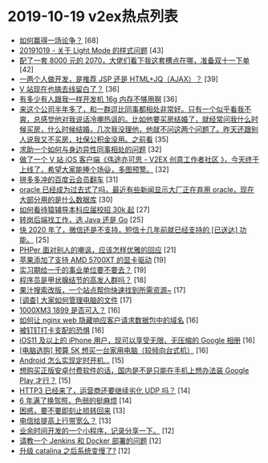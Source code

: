 # 2019-10-19 v2ex热点列表

+ [如何赢得一场论争？](https://www.v2ex.com/t/610911#reply68) [68]
+ [20191019 - 关于 Light Mode 的样式问题](https://www.v2ex.com/t/610900#reply43) [43]
+ [配了一套 8000 元的 2070，大佬们看下我这套槽点在哪，准备双十一下单](https://www.v2ex.com/t/610938#reply42) [42]
+ [一两个人做开发，是推荐 JSP 还是 HTML+JQ（AJAX）？](https://www.v2ex.com/t/610939#reply39) [39]
+ [V 站现在也搞去线留白了？](https://www.v2ex.com/t/610859#reply36) [36]
+ [有多少有人跟我一样开发机 16g 内存不够用啊](https://www.v2ex.com/t/610926#reply36) [36]
+ [来这个公司半年多了，和一群逗比同事都相处非常好。只有一个似乎看我不爽，总感觉他对我说话冷嘲热讽的。比如他要买房结婚了，就经常问我什么时候买房，什么时候结婚，几次我没理他，他就不问这两个问题了。昨天还跟别人说我又不买房，社保公积金没用。之前看](https://www.v2ex.com/t/610925#reply35) [35]
+ [求助一个如何与身边异性同事相处的问题](https://www.v2ex.com/t/610922#reply32) [32]
+ [做了一个 V 站 iOS 客户端《伟途亦可思 - V2EX 创意工作者社区 》，今天终于上线了，希望大家能捧个场😃，多图预警。](https://www.v2ex.com/t/610994#reply32) [32]
+ [拼多多冲的百度云会员翻车](https://www.v2ex.com/t/610898#reply31) [31]
+ [oracle 已经成为过去式了吗，最近有些新闻显示大厂正在弃用 oracle，现在大部分用的是什么数据库](https://www.v2ex.com/t/610878#reply30) [30]
+ [如何看待猿辅导本科应届校招 30k 起](https://www.v2ex.com/t/610855#reply27) [27]
+ [转岗后端找工作，选 Java 还是 Go](https://www.v2ex.com/t/610885#reply25) [25]
+ [快 2020 年了，微信还是不支持，短信十几年前就已经支持的 [已送达] 功能。](https://www.v2ex.com/t/610990#reply25) [25]
+ [PHPer 面对别人的嘲讽，应该怎样优雅的回应](https://www.v2ex.com/t/610972#reply21) [21]
+ [苹果添加了支持 AMD 5700XT 的显卡驱动](https://www.v2ex.com/t/610856#reply19) [19]
+ [实习期给一千的事业单位要不要去？](https://www.v2ex.com/t/610904#reply19) [19]
+ [程序员是甲状腺结节的高发人群吗？](https://www.v2ex.com/t/610883#reply18) [18]
+ [果汁搜索改版，一个站点帮你快速找到所需资源~](https://www.v2ex.com/t/610916#reply17) [17]
+ [[调查] 大家如何管理电脑的文件](https://www.v2ex.com/t/610947#reply17) [17]
+ [1000XM3 1899 是否可入？](https://www.v2ex.com/t/610861#reply16) [16]
+ [如何让 nginx web 隐藏响应客户请求数据包中的域名](https://www.v2ex.com/t/610862#reply16) [16]
+ [被钉钉打卡支配的恐惧](https://www.v2ex.com/t/610865#reply16) [16]
+ [iOS11 及以上的 iPhone 用户，现可以享受无限、无压缩的 Google 相册](https://www.v2ex.com/t/610890#reply16) [16]
+ [[电脑选购] 预算 5K 想买一台家用电脑（较倾向台式机）](https://www.v2ex.com/t/610967#reply16) [16]
+ [Android 怎么实现定时开机...](https://www.v2ex.com/t/610961#reply15) [15]
+ [想购买正版安卓付费软件的话，国内是不是只能在手机上想办法装 Google Play 才行？](https://www.v2ex.com/t/610968#reply15) [15]
+ [HTTP3 已经来了，运营商还要继续劣化 UDP 吗？](https://www.v2ex.com/t/610909#reply14) [14]
+ [6 年满了换驾照，色弱的挺麻烦](https://www.v2ex.com/t/610977#reply14) [14]
+ [困惑，要不要即刻止损转回来](https://www.v2ex.com/t/610894#reply13) [13]
+ [电信给提高上行带宽么？](https://www.v2ex.com/t/610903#reply13) [13]
+ [业余时间开发的一个小程序，记录分享一下。](https://www.v2ex.com/t/610896#reply12) [12]
+ [请教一个 Jenkins 和 Docker 部署的问题](https://www.v2ex.com/t/610979#reply12) [12]
+ [升级 catalina 之后系统变慢了?](https://www.v2ex.com/t/610993#reply12) [12]
